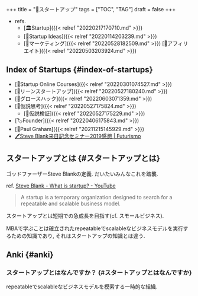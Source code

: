 +++
title = "📂スタートアップ"
tags = ["TOC", "TAG"]
draft = false
+++

-   refs.
    -   [🏛Startup]({{< relref "20220217170710.md" >}})
    -   [🔬Startup Ideas]({{< relref "20220114203239.md" >}})
    -   [📂マーケティング]({{< relref "20220528182509.md" >}}) [📂アフィリエイト]({{< relref "20220503203924.md" >}})


## Index of Startups {#index-of-startups}

-   [📝Startup Online Courses]({{< relref "20220301074527.md" >}})
-   [📝リーンスタートアップ]({{< relref "20220527180240.md" >}})
-   [📝グロースハック]({{< relref "20220603071359.md" >}})
-   [📝仮説思考]({{< relref "20220527175824.md" >}})
    -   [📝仮説検証]({{< relref "20220527175229.md" >}})
-   [🏷Founder]({{< relref "20220406175843.md" >}})
-   [👨Paul Graham]({{< relref "20211215145929.md" >}})
-   [🖊Steve Blank来日記念セミナー2019感想 | Futurismo](https://futurismo.biz/steve-blank-seminar-2019-japan/)


## スタートアップとは {#スタートアップとは}

ゴッドファーザーSteve Blankの定義. だいたいみんなこれを踏襲.

ref. [Steve Blank - What is startup? - YouTube](https://www.youtube.com/watch?v=YoTlnmvyYQ8)

> A startup is a temporary organization designed to search for a repeatable and scalable business model.

スタートアップとは短期での急成長を目指す(cf. スモールビジネス).

MBAで学ぶことは確立されたrepeatableでscalableなビジネスモデルを実行するための知識であり, それはスタートアップの知識とは違う.


## Anki {#anki}


### スタートアップとはなんですか？ {#スタートアップとはなんですか}

repeatableでscalableなビジネスモデルを模索する一時的な組織.
